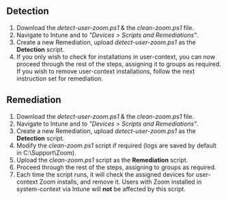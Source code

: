## Detection

1. Download the _detect-user-zoom.ps1_ & the _clean-zoom.ps1_ file.
2. Navigate to Intune and to _"Devices > Scripts and Remediations"_.
3. Create a new Remediation, upload _detect-user-zoom.ps1_ as the **Detection** script.
4. If you only wish to check for installations in user-context, you can now proceed through the rest of the steps, assigning it to groups as required. If you wish to remove user-context installations, follow the next instruction set for remediation.

## Remediation

1. Download the _detect-user-zoom.ps1_ & the _clean-zoom.ps1_ file.
2. Navigate to Intune and to _"Devices > Scripts and Remediations"_.
3. Create a new Remediation, upload _detect-user-zoom.ps1_ as the **Detection** script.
4. Modify the _clean-zoom.ps1_ script if required (logs are saved by default in C:\Support\Zoom).
5. Upload the _clean-zoom.ps1_ script as the **Remediation** script. 
6. Proceed through the rest of the steps, assigning to groups as required.
7. Each time the script runs, it will check the assigned devices for user-context Zoom installs, and remove it. Users with Zoom installed in system-context via Intune will **not** be affected by this script.